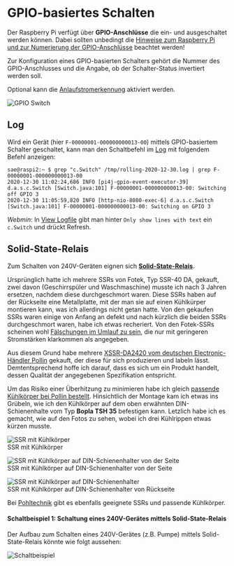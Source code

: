 # GPIO-basiertes Schalten

Der Raspberry Pi verfügt über **GPIO-Anschlüsse** die ein- und ausgeschaltet werden können.
Dabei sollten unbedingt die [Hinweise zum Raspberry Pi und zur Numerierung der GPIO-Anschlüsse](Raspberry_DE.md) beachtet werden! 

Zur Konfiguration eines GPIO-basierten Schalters gehört die Nummer des GPIO-Anschlusses und die Angabe, ob der Schalter-Status invertiert werden soll.

Optional kann die [Anlaufstromerkennung](Anlaufstromerkennung_DE.md) aktiviert werden.

![GPIO Switch](../pics/fe/GPIOSwitch.png)

## Log

Wird ein Gerät (hier `F-00000001-000000000013-00`) mittels GPIO-basiertem Schalter geschaltet, kann man den Schaltbefehl im [Log](Logging_DE.md) mit folgendem Befehl anzeigen:

```console
sae@raspi2:~ $ grep "c.Switch" /tmp/rolling-2020-12-30.log | grep F-00000001-000000000013-00
2020-12-30 11:02:24,686 INFO [pi4j-gpio-event-executor-39] d.a.s.c.Switch [Switch.java:101] F-00000001-000000000013-00: Switching off GPIO 3
2020-12-30 11:05:59,820 INFO [http-nio-8080-exec-6] d.a.s.c.Switch [Switch.java:101] F-00000001-000000000013-00: Switching on GPIO 3
```

*Webmin*: In [View Logfile](Logging_DE.md#user-content-webmin-logs) gibt man hinter `Only show lines with text` ein `c.Switch` und drückt Refresh.

## Solid-State-Relais

Zum Schalten von 240V-Geräten eignen sich [**Solid-State-Relais**](https://de.wikipedia.org/wiki/Relais#Halbleiterrelais).

Ursprünglich hatte ich mehrere SSRs von Fotek, Typ SSR-40 DA, gekauft, zwei davon (Geschirrspüler und Waschmaschine) musste ich nach 3 Jahren ersetzen, nachdem diese durchgeschmort waren. Diese SSRs haben auf der Rückseite eine Metallplatte, mit der man sie auf einen Kühlkürper montieren kann, was ich allerdings nicht getan hatte. Von den gekaufen SSRs waren einige von Anfang an defekt und nach kürzlich die beiden SSRs durchgeschmort waren, habe ich etwas recheriert. Von den Fotek-SSRs scheinen wohl [Fälschungen im Umlauf zu sein](https://www.mikrocontroller.net/topic/444199), die nur mit geringeren Stromstärken klarkommen als angegeben.

Aus diesem Grund habe mehrere [XSSR-DA2420 vom deutschen Electronic-Händler Pollin](https://www.pollin.de/p/solid-state-relais-xssr-da2420-3-32-v-20-a-240-v-340470) gekauft, der diese für sich produzieren und labeln lässt. Demtentsprechend hoffe ich darauf, dass es sich um ein Produkt handelt, dessen Qualität der angegebenen Spezifikation entspricht.

Um das Risiko einer Überhitzung zu minimieren habe ich gleich [passende Kühlkörper bei Pollin bestellt](https://www.pollin.de/p/strangkuehlkoerper-kab-60-125-50-430152). Hinsichtlich der Montage kam ich etwas ins Grübeln, wie ich den Kühlkörper auf dem oben erwähnten DIN-Schienenhalte vom Typ **Bopla TSH 35** befestigen kann. Letzlich habe ich es gemacht, wie auf den Fotos zu sehen, wobei ich drei Kühlrippen etwas kürzen musste.

![SSR mit Kühlkörper](../pics/SsrMitKuehlkoerper.jpg)
<br>SSR mit Kühlkörper

![SSR mit Kühlkörper auf DIN-Schienenhalter von der Seite](../pics/SsrMitKuehlkoerperDinHalter.jpg)
<br>SSR mit Kühlkörper auf DIN-Schienenhalter von der Seite

![SSR mit Kühlkörper auf DIN-Schienenhalter](../pics/SsrMitKuehlkoerperDinHalter2.jpg)
<br>SSR mit Kühlkörper auf DIN-Schienenhalter von Rückseite

Bei [Pohltechnik](https://www.pohltechnik.com/de/ssr-relais) gibt es ebenfalls geeignete SSRs und passende Kühlkörper. 

#### Schaltbeispiel 1: Schaltung eines 240V-Gerätes mittels Solid-State-Relais
Der Aufbau zum Schalten eines 240V-Gerätes (z.B. Pumpe) mittels Solid-State-Relais könnte wie folgt aussehen:

![Schaltbeispiel](../pics/SchaltungSSR.jpg)
